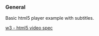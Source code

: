 ### General
Basic html5 player example with subtitles.

[w3 - html5 video spec](https://www.w3.org/TR/2011/WD-html5-20110113/video.html)
